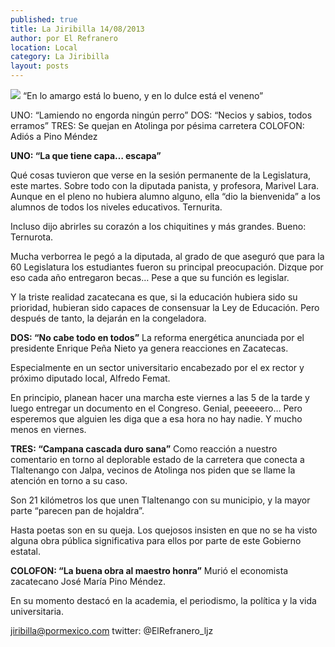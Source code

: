 ```yaml
---
published: true
title: La Jiribilla 14/08/2013
author: por El Refranero
location: Local
category: La Jiribilla
layout: posts
---
```


![](http://i.imgur.com/d1dMmEVm.jpg)
“En lo amargo está lo bueno, y en lo dulce está el veneno”

UNO: “Lamiendo no engorda ningún perro”
DOS: “Necios y sabios, todos erramos” 
TRES: Se quejan en Atolinga por pésima carretera
COLOFON: Adiós a Pino Méndez 

**UNO: “La que tiene capa… escapa”**

Qué cosas tuvieron que verse en la sesión permanente de la Legislatura, este martes.
Sobre todo con la diputada panista, y profesora, Marivel Lara.
Aunque en el pleno no hubiera alumno alguno, ella “dio la bienvenida” a los alumnos de todos los niveles educativos.
Ternurita.

Incluso dijo abrirles su corazón a los chiquitines y más grandes.
Bueno: Ternurota.

Mucha verborrea le pegó a la diputada, al grado de que aseguró que para la 60 Legislatura los estudiantes fueron su principal preocupación.
Dizque por eso cada año entregaron becas…
Pese a que su función es legislar.

Y la triste realidad zacatecana es que, si la educación hubiera sido su prioridad, hubieran sido capaces de consensuar la Ley de Educación.
Pero después de tanto, la dejarán en la congeladora.

**DOS: “No cabe todo en todos”**
La reforma energética anunciada por el presidente Enrique Peña Nieto ya genera reacciones en Zacatecas.

Especialmente en un sector universitario encabezado por el ex rector y próximo diputado local, Alfredo Femat.

En principio, planean hacer una marcha este viernes a las 5 de la tarde y luego entregar un documento en el Congreso.
Genial, peeeeero…
Pero esperemos que alguien les diga que a esa hora no hay nadie.
Y mucho menos en viernes.

**TRES: “Campana cascada duro sana”**
Como reacción a nuestro comentario en torno al deplorable estado de la carretera que conecta a Tlaltenango con Jalpa, vecinos de Atolinga nos piden que se llame la atención en torno a su caso.

Son 21 kilómetros los que unen Tlaltenango con su municipio, y la mayor parte “parecen pan de hojaldra”.

Hasta poetas son en su queja.
Los quejosos insisten en que no se ha visto alguna obra pública significativa para ellos por parte de este Gobierno estatal.

**COLOFON: “La buena obra al maestro honra”**
Murió el economista zacatecano José María Pino Méndez.

En su momento destacó en la academia, el periodismo, la política y la vida universitaria.

jiribilla@pormexico.com
twitter: @ElRefranero_ljz
